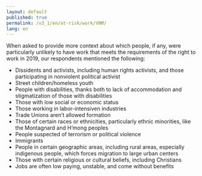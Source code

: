 ```yaml
---
layout: default
published: true
permalink: /v3_1/en/at-risk/work/VNM/
lang: en
---
```

When asked to provide more context about which people, if any, were particularly unlikely to have work that meets the requirements of the right to work in 2019, our respondents mentioned the following: 
-	Dissidents and activists, including human rights activists, and those participating in nonviolent political activist
-	Street children/homeless youth
-	People with disabilities, thanks both to lack of accommodation and stigmatization of those with disabilities
-	Those with low social or economic status 
-	Those working in labor-intensiven industries
-	Trade Unions aren’t allowed formation
-	Those of certain races or ethnicities, particularly ethnic minorities, like the Montagnard and H’mong peoples
-	People suspected of terrorism or political violence 
-	Immigrants
-	People in certain geographic areas, including rural areas, especially indigenous people, which forces migration to large urban centers
-	Those with certain religious or cultural beliefs, including Christians
-	Jobs are often low paying, unstable, and come without benefits
